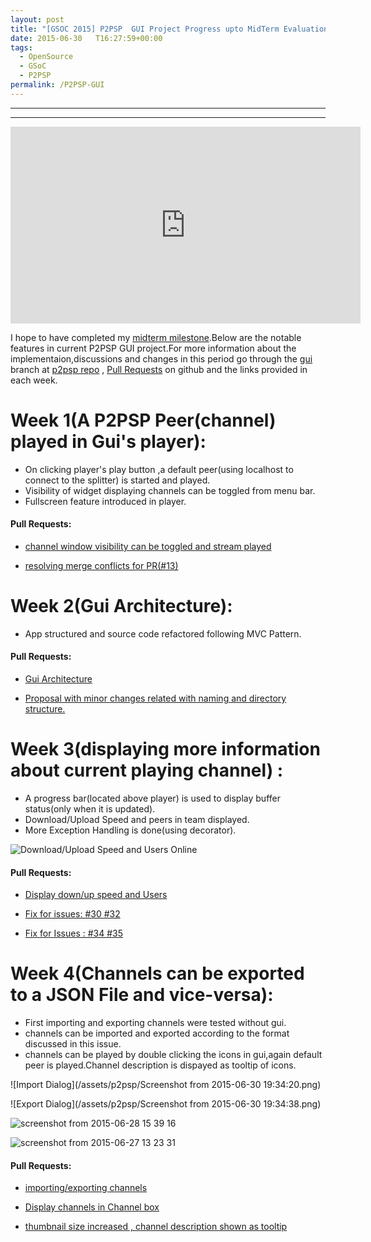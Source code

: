 ```yaml
---
layout: post
title: "[GSOC 2015] P2PSP  GUI Project Progress upto MidTerm Evaluation:"
date: 2015-06-30   T16:27:59+00:00
tags:
  - OpenSource
  - GSoC
  - P2PSP
permalink: /P2PSP-GUI
---
```

************************
************************

<iframe width="560" height="315" src="https://www.youtube.com/embed/89p-sDmKmYc" frameborder="0" allowfullscreen></iframe>

I hope to have completed my [midterm milestone](https://github.com/P2PSP/p2psp/milestones).Below are the notable features in current P2PSP GUI project.For more information about the implementaion,discussions and changes in this period  go through the [gui](https://github.com/P2PSP/p2psp/tree/gui) branch at [p2psp repo](https://github.com/P2PSP/p2psp) ,  [Pull Requests](https://github.com/P2PSP/p2psp/pulls?q=is%3Apr+is%3Aclosed) on github and the links provided in each week.

<!-- excerpt -->

# Week 1(A P2PSP Peer(channel) played in Gui's player):
* On clicking player's play button  ,a default peer(using localhost to connect to the splitter) is started and played.
* Visibility of widget displaying channels can be toggled from menu bar.
* Fullscreen feature introduced in player.

#### Pull Requests:
* [channel window visibility can be toggled and stream played](https://github.com/P2PSP/p2psp/pull/13)
 
* [resolving merge conflicts for PR(#13)](https://github.com/P2PSP/p2psp/pull/17)

# Week 2(Gui Architecture):
*  App structured and source code refactored following MVC Pattern.

#### Pull Requests:
*  [Gui Architecture](https://github.com/P2PSP/p2psp/pull/24)
  
*  [Proposal with minor changes related with naming and directory structure.](https://github.com/P2PSP/p2psp/pull/25)
            
# Week 3(displaying more information about current playing channel) :
*  A progress bar(located above player) is used to display buffer status(only when it is updated).
*  Download/Upload Speed and peers in team displayed.
*  More Exception Handling is done(using decorator).

![Download/Upload Speed and Users Online](https://cloud.githubusercontent.com/assets/7295721/8102290/912f889c-103c-11e5-843b-f03ea7051c3b.png)

#### Pull Requests:
* [Display down/up speed and Users](https://github.com/P2PSP/p2psp/pull/29)
             
* [Fix for issues: #30 #32](https://github.com/P2PSP/p2psp/pull/33)

* [Fix for Issues : #34 #35](https://github.com/P2PSP/p2psp/pull/36)
             
# Week 4(Channels can be exported to a JSON File and vice-versa):
*  First importing and exporting channels were tested without gui.
*  channels can be imported and exported according to the format discussed in this issue.
*  channels can be played by double clicking the icons in gui,again default peer is played.Channel description is dispayed as tooltip of icons.

![Import Dialog](/assets/p2psp/Screenshot from 2015-06-30 19:34:20.png)

![Export Dialog](/assets/p2psp/Screenshot from 2015-06-30 19:34:38.png)

![screenshot from 2015-06-28 15 39 16](https://cloud.githubusercontent.com/assets/7295721/8395945/33809556-1dac-11e5-9700-811ff1dbba3b.png)

![screenshot from 2015-06-27 13 23 31](https://cloud.githubusercontent.com/assets/7295721/8391069/0d334f2e-1cd0-11e5-8ccd-b70208538090.png)
#### Pull Requests:
* [importing/exporting channels](https://github.com/P2PSP/p2psp/pull/42)
             
* [Display channels in Channel box](https://github.com/P2PSP/p2psp/pull/44)

* [thumbnail size increased , channel description shown as tooltip](https://github.com/P2PSP/p2psp/pull/45)
            
